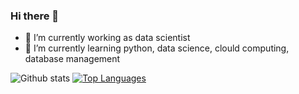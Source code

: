 ### Hi there 👋

- 🔭 I’m currently working as data scientist
- 🌱 I’m currently learning python, data science, clould computing, database management


![Github stats](https://github-readme-stats.vercel.app/api?username=syedshahab698)
[![Top Languages](https://github-readme-stats.vercel.app/api/top-langs/?username=syedshahab698&layout=compact&theme=nightowl)](https://github.com/syedshahab698)


